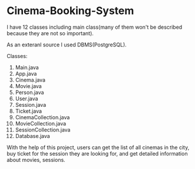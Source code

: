 # Cinema-Booking-System
I have 12 classes including main class(many of them won't be described because they are not so important).

As an exteranl source I used DBMS(PostgreSQL).

Classes: 
1. Main.java
2. App.java
3. Cinema.java
4. Movie.java
5. Person.java
6. User.java
7. Session.java
8. Ticket.java
9. CinemaCollection.java
10. MovieCollection.java
11. SessionCollection.java
12. Database.java

With the help of this project, users can get the list of all cinemas in the city, buy ticket for the session they are looking for, and get detailed information about movies, sessions.
